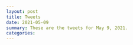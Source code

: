 ```yaml
---
layout: post
title: Tweets
date: 2021-05-09
summary: These are the tweets for May 9, 2021.
categories:
---
```


